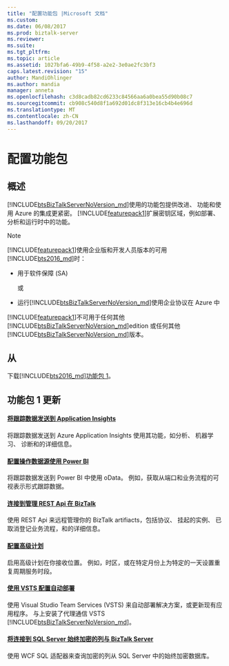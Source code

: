 ```yaml
---
title: "配置功能包 |Microsoft 文档"
ms.custom: 
ms.date: 06/08/2017
ms.prod: biztalk-server
ms.reviewer: 
ms.suite: 
ms.tgt_pltfrm: 
ms.topic: article
ms.assetid: 1027bfa6-49b9-4f58-a2e2-3e0ae2fc3bf3
caps.latest.revision: "15"
author: MandiOhlinger
ms.author: mandia
manager: anneta
ms.openlocfilehash: c3d8cadb82cd6233c84566aa6a0bea55d90b08c7
ms.sourcegitcommit: cb908c540d8f1a692d01dc8f313e16cb4b4e696d
ms.translationtype: MT
ms.contentlocale: zh-CN
ms.lasthandoff: 09/20/2017
---
```

# <a name="configure-the-feature-pack"></a>配置功能包
## <a name="overview"></a>概述

[!INCLUDE[btsBizTalkServerNoVersion_md](../includes/btsbiztalkservernoversion-md.md)]使用的功能包提供改进、 功能和使用 Azure 的集成更紧密。 [!INCLUDE[featurepack1](../includes/featurepack1.md)]扩展密钥区域，例如部署、 分析和运行时中的功能。 

> [!NOTE]
> [!INCLUDE[featurepack1](../includes/featurepack1.md)]使用企业版和开发人员版本的可用[!INCLUDE[bts2016_md](../includes/bts2016-md.md)]时： 
> * 用于软件保障 (SA)  
> 
>     或
> 
> * 运行[!INCLUDE[btsBizTalkServerNoVersion_md](../includes/btsbiztalkservernoversion-md.md)]使用企业协议在 Azure 中
> 
> [!INCLUDE[featurepack1](../includes/featurepack1.md)]不可用于任何其他[!INCLUDE[btsBizTalkServerNoVersion_md](../includes/btsbiztalkservernoversion-md.md)]edition 或任何其他[!INCLUDE[btsBizTalkServerNoVersion_md](../includes/btsbiztalkservernoversion-md.md)]版本。 

## <a name="download-and-install"></a>从

下载[!INCLUDE[bts2016_md](../includes/bts2016-md.md)][功能包 1](https://www.microsoft.com/download/details.aspx?id=55100)。

## <a name="feature-pack-1-updates"></a>功能包 1 更新

#### <a name="send-tracking-data-to-application-insightscoresend-tracking-data-to-azure-application-insights-using-biztalk-servermd"></a>[将跟踪数据发送到 Application Insights](../core/send-tracking-data-to-azure-application-insights-using-biztalk-server.md)

将跟踪数据发送到 Azure Application Insights 使用其功能，如分析、 机器学习、 诊断和的详细信息。 

#### <a name="configure-the-operational-data-feed-using-power-bicoreconfigure-the-operational-data-feed-for-power-bi-with-biztalk-servermd"></a>[配置操作数据源使用 Power BI](../core/configure-the-operational-data-feed-for-power-bi-with-biztalk-server.md)

将跟踪数据发送到 Power BI 中使用 oData。 例如，获取从端口和业务流程的可视表示形式跟踪数据。 

#### <a name="connect-to-the-management-rest-apis-in-biztalkcoreinstall-and-configure-the-management-rest-apis-in-biztalk-servermd"></a>[连接到管理 REST Api 在 BizTalk](../core/install-and-configure-the-management-rest-apis-in-biztalk-server.md)

使用 REST Api 来远程管理你的 BizTalk artifiacts，包括协议、 挂起的实例、 已取消登记业务流程，和的详细信息。

#### <a name="configure-advanced-schedulingcoreconfigure-the-time-zone-and-recurrence-scheduling-in-biztalk-servermd"></a>[配置高级计划](../core/configure-the-time-zone-and-recurrence-scheduling-in-biztalk-server.md)

启用高级计划在你接收位置。 例如，时区，或在特定月份上为特定的一天设置重复周期服务时段。

#### <a name="configure-automatic-deployments-with-vstscoreconfigure-automatic-deployment-with-visual-studio-team-services-in-biztalkmd"></a>[使用 VSTS 配置自动部署](../core/configure-automatic-deployment-with-visual-studio-team-services-in-biztalk.md)  

使用 Visual Studio Team Services (VSTS) 来自动部署解决方案，或更新现有应用程序。 与上安装了代理通信 VSTS [!INCLUDE[btsBizTalkServerNoVersion_md](../includes/btsbiztalkservernoversion-md.md)]。

#### <a name="connect-to-sql-server-always-encrypted-columns-with-biztalk-servercoreconnect-to-sql-server-always-encrypted-columns-with-biztalk-servermd"></a>[将连接到 SQL Server 始终加密的列与 BizTalk Server](../core/connect-to-sql-server-always-encrypted-columns-with-biztalk-server.md)  

使用 WCF SQL 适配器来查询加密的列从 SQL Server 中的始终加密数据库。

